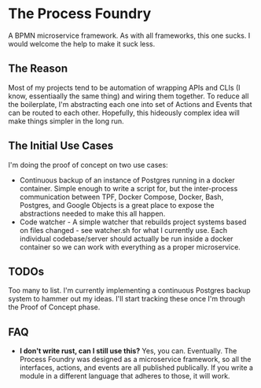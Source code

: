 # The Process Foundry

A BPMN microservice framework. As with all frameworks, this one sucks. I would welcome the help to make it
suck less.

## The Reason

Most of my projects tend to be automation of wrapping APIs and CLIs (I know, essentiaally the same thing) and
wiring them together. To reduce all the boilerplate, I'm abstracting each one into  set of Actions and Events
that can be routed to each other. Hopefully, this hideously complex idea will make things simpler in the
long run.

## The Initial Use Cases

I'm doing the proof of concept on two use cases:

- Continuous backup of an instance of Postgres running in a docker container. Simple enough to write a script
  for, but the inter-process communication between TPF, Docker Compose, Docker, Bash, Postgres, and Google
  Objects is a great place to expose the abstractions needed to make this all happen.
- Code watcher - A simple watcher that rebuilds project systems based on files changed - see watcher.sh for
  what I currently use. Each individual codebase/server should actually be run inside a docker container so
  we can work with everything as a proper microservice.


## TODOs

Too many to list. I'm currently implementing a continuous Postgres backup system to hammer out my ideas.
I'll start tracking these once I'm through the Proof of Concept phase.

## FAQ

- **I don't write rust, can I still use this?**
  Yes, you can. Eventually. The Process Foundry was designed as a microservice framework, so all
  the interfaces, actions, and events are all published publically. If you write a module in a different
  language that adheres to those, it will work.
